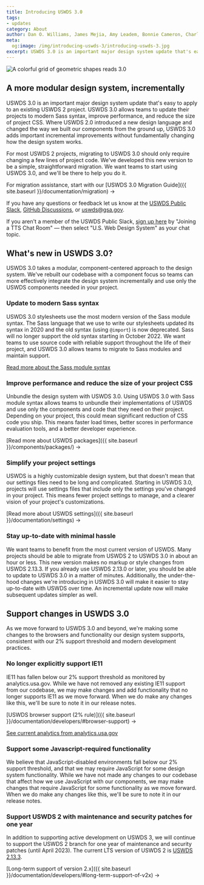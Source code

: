 ```yaml
---
title: Introducing USWDS 3.0
tags:
- updates
category: About
author: Dan O. Williams, James Mejia, Amy Leadem, Bonnie Cameron, Charlie Mahoney
meta:
  og:image: /img/introducing-uswds-3/introducing-uswds-3.jpg
excerpt: USWDS 3.0 is an important major design system update that's easy to apply to an existing USWDS 2 project. USWDS 3.0 allows teams to update their projects to modern Sass syntax, improve performance, and reduce the size of project CSS.
---
```


<img src="{{ site.baseurl }}/img/introducing-uswds-3/introducing-uswds-3.jpg" alt="A colorful grid of geometric shapes reads 3.0" class="width-full tablet:width-tablet-lg maxw-full tablet:maxw-tablet-lg">

## A more modular design system, incrementally

USWDS 3.0 is an important major design system update that's easy to apply to an existing USWDS 2 project. USWDS 3.0 allows teams to update their projects to modern Sass syntax, improve performance, and reduce the size of project CSS. Where USWDS 2.0 introduced a new design language and changed the way we built our components from the ground up, USWDS 3.0 adds important incremental improvements without fundamentally changing how the design system works.

For most USWDS 2 projects, migrating to USWDS 3.0 should only require changing  a few lines of project code. We've developed this new version to be a simple, straightforward migration. We want teams to start using USWDS 3.0, and we'll be there to help you do it.

For migration assistance, start with our [USWDS 3.0 Migration Guide]({{ site.baseurl }}/documentation/migration) → 

If you have any questions or feedback let us know at the [USWDS Public Slack](https://gsa-tts.slack.com/archives/uswds-public), [GitHub Discussions](https://github.com/uswds/uswds/discussions), or [uswds@gsa.gov](mailto:uswds@gsa.gov). 

If you aren't a member of the USWDS Public Slack, [sign up here](https://chat.18f.gov/) by "Joining a TTS Chat Room" — then select "U.S. Web Design System" as your chat topic.

## What's new in USWDS 3.0?
USWDS 3.0 takes a modular, component-centered approach to the design system. We've rebuilt our codebase with a component focus so teams can more effectively integrate the design system incrementally and use only the USWDS components needed in your project.

### Update to modern Sass syntax 

USWDS 3.0 stylesheets use the most modern version of the Sass module syntax. The Sass language that we use to write our stylesheets updated its syntax in 2020 and the old syntax (using `@import`) is now deprecated. Sass will no longer support the old syntax starting in October 2022. We want teams to use source code with reliable support throughout the life of their project, and USWDS 3.0 allows teams to migrate to Sass modules and maintain support.

[Read more about the Sass module syntax](https://sass-lang.com/)

### Improve performance and reduce the size of your project CSS 

Unbundle the design system with USWDS 3.0. Using USWDS 3.0 with Sass module syntax allows teams to unbundle their implementations of USWDS and use only the components and code that they need on their project. Depending on your project, this could mean significant reduction of CSS code you ship. This means faster load times, better scores in performance evaluation tools, and a better developer experience. 

[Read more about USWDS packages]({{ site.baseurl }}/components/packages/) →

### Simplify your project settings

USWDS is a highly customizable design system, but that doesn't mean that our settings files need to be long and complicated. Starting in USWDS 3.0, projects will use settings files that include only the settings you've changed in your project. This means fewer project settings to manage, and a clearer vision of your project's customizations. 

[Read more about USWDS settings]({{ site.baseurl }}/documentation/settings) → 

### Stay up-to-date with minimal hassle

We want teams to benefit from the most current version of USWDS. Many projects should be able to migrate from USWDS 2 to USWDS 3.0 in about an hour or less. This new version makes no markup or style changes from USWDS 2.13.3. If you already use USWDS 2.13.0 or later, you should be able to update to USWDS 3.0 in a matter of minutes. Additionally, the under-the-hood changes we're introducing in USWDS 3.0 will make it easier to stay up-to-date with USWDS over time. An incremental update now will make subsequent updates simpler as well. 

## Support changes in USWDS 3.0

As we move forward to USWDS 3.0 and beyond, we're making some changes to the browsers and functionality our design system supports, consistent with our 2% support threshold and modern development practices.

### No longer explicitly support IE11

IE11 has fallen below our 2% support threshold as monitored by analytics.usa.gov. While we have not removed any existing IE11 support from our codebase, we may make changes and add functionality that no longer supports IE11 as we move forward. When we do make any changes like this, we'll be sure to note it in our release notes.

[USWDS browser support (2% rule)]({{ site.baseurl }}/documentation/developers/#browser-support) →

[See current analytics from analytics.usa.gov](https://analytics.usa.gov/)

### Support some Javascript-required functionality 

We believe that JavaScript-disabled environments fall below our 2% support threshold, and that we may require JavaScript for some design system functionality. While we have not made any changes to our codebase that affect how we use JavaScript with our components, we may make changes that require JavaScript for some functionality as we move forward. When we do make any changes like this, we'll be sure to note it in our release notes.

### Support USWDS 2 with maintenance and security patches for one year

In addition to supporting active development on USWDS 3, we will continue to support the USWDS 2 branch for one year of maintenance and security patches (until April 2023). The current LTS version of USWDS 2 is [USWDS 2.13.3](https://github.com/uswds/uswds/releases/tag/v2.13.3).

[Long-term support of version 2.x]({{ site.baseurl }}/documentation/developers/#long-term-support-of-v2x) → 
